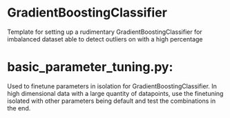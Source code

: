 # GradientBoostingClassifier
Template for setting up a rudimentary GradientBoostingClassifier for imbalanced dataset able to detect outliers on with a high percentage

# basic_parameter_tuning.py: 
Used to finetune parameters in isolation for GradientBoostingClassifier.
In high dimensional data with a large quantity of datapoints, use the finetuning isolated with other parameters being default and test the combinations in the end. 
